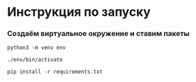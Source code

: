 # Инструкция по запуску

### Создаём виртуальное окружение и ставим пакеты
``python3 -m venv env``

``./env/bin/activate``

``pip install -r requirements.txt``

